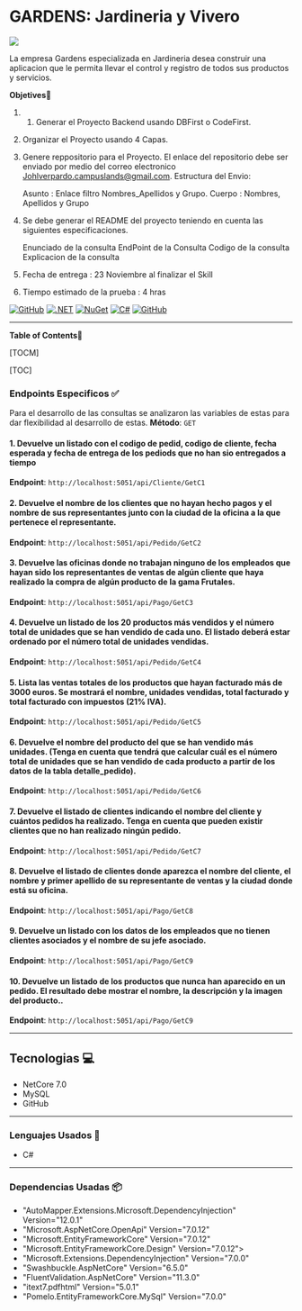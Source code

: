 # GARDENS: Jardineria y Vivero

![](./Img/ProyectoJardineria.jpg)

La empresa Gardens especializada en Jardineria desea construir una aplicacion que le permita llevar el control
y registro de todos sus productos y servicios.

**Objetives**🎯
1. 1. Generar el Proyecto Backend usando DBFirst o CodeFirst.
2. Organizar el Proyecto usando 4 Capas.
3. Genere reppositorio para el Proyecto. El enlace del repositorio debe ser enviado por medio del correo electronico Johlverpardo.campuslands@gmail.com. Estructura del Envio:

    Asunto : Enlace filtro Nombres_Apellidos y Grupo.
    Cuerpo : Nombres, Apellidos y Grupo

4. Se debe generar el README del proyecto teniendo en cuenta las siguientes especificaciones.

    Enunciado de la consulta
    EndPoint de la Consulta
    Codigo de la consulta
    Explicacion de la consulta

4. Fecha de entrega : 23 Noviembre al finalizar el Skill
5. Tiempo estimado de la prueba : 4 hras


[![GitHub](https://badgen.net/badge/icon/github?icon=github&label)](https://github.com)
[![.NET](https://img.shields.io/badge/--512BD4?logo=.net&logoColor=ffffff)](https://dotnet.microsoft.com/)
[![NuGet](https://badgen.net/badge/icon/nuget?icon=nuget&label)](https://https://nuget.org/)
[![C#](https://img.shields.io/badge/C%23-239120?style=for-the-badge&logo=c-sharp&logoColor=white)](https://learn.microsoft.com/es-es/dotnet/csharp/)
[![GitHub](https://img.shields.io/badge/MySQL-005C84?style=for-the-badge&logo=mysql&logoColor=white)](https://www.mysql.com/)

---
**Table of Contents**📑

[TOCM]

[TOC]



### Endpoints Especificos ✅
Para el desarrollo de las consultas se analizaron las variables de estas para dar flexibilidad al desarrollo de estas.
**Método**: `GET`



#### 1. Devuelve un listado con el codigo de pedid, codigo de cliente, fecha esperada y fecha de entrega de los pediods que no han sio entregados a tiempo

**Endpoint**: `http://localhost:5051/api/Cliente/GetC1`


#### 2. Devuelve el nombre de los clientes que no hayan hecho pagos y el nombre de sus representantes junto con la ciudad de la oficina a la que pertenece el representante.

**Endpoint**: `http://localhost:5051/api/Pedido/GetC2`


#### 3. Devuelve las oficinas donde no trabajan ninguno de los empleados que hayan sido los representantes de ventas de algún cliente que haya realizado la compra de algún producto de la gama Frutales.

**Endpoint**: `http://localhost:5051/api/Pago/GetC3`


#### 4. Devuelve un listado de los 20 productos más vendidos y el número total de unidades que se han vendido de cada uno. El listado deberá estar ordenado por el número total de unidades vendidas.

**Endpoint**: `http://localhost:5051/api/Pedido/GetC4`


#### 5. Lista las ventas totales de los productos que hayan facturado más de 3000 euros. Se mostrará el nombre, unidades vendidas, total facturado y total facturado con impuestos (21% IVA).

**Endpoint**: `http://localhost:5051/api/Pedido/GetC5`


#### 6. Devuelve el nombre del producto del que se han vendido más unidades. (Tenga en cuenta que tendrá que calcular cuál es el número total de unidades que se han vendido de cada producto a partir de los datos de la tabla detalle_pedido).

**Endpoint**: `http://localhost:5051/api/Pedido/GetC6`


#### 7. Devuelve el listado de clientes indicando el nombre del cliente y cuántos pedidos ha realizado. Tenga en cuenta que pueden existir clientes que no han realizado ningún pedido.

**Endpoint**: `http://localhost:5051/api/Pedido/GetC7`


#### 8. Devuelve el listado de clientes donde aparezca el nombre del cliente, el nombre y primer apellido de su representante de ventas y la ciudad donde está su oficina.

**Endpoint**: `http://localhost:5051/api/Pago/GetC8`


#### 9. Devuelve un listado con los datos de los empleados que no tienen clientes asociados y el nombre de su jefe asociado.

**Endpoint**: `http://localhost:5051/api/Pago/GetC9`

#### 10. Devuelve un listado de los productos que nunca han aparecido en un pedido. El resultado debe mostrar el nombre, la descripción y la imagen del producto..

**Endpoint**: `http://localhost:5051/api/Pago/GetC9`



---
## Tecnologias 💻

-   NetCore 7.0
-   MySQL
-   GitHub

---
### Lenguajes Usados 💬
>

-   C#

---
### Dependencias Usadas 📦
>

-   "AutoMapper.Extensions.Microsoft.DependencyInjection" Version="12.0.1"
-   "Microsoft.AspNetCore.OpenApi" Version="7.0.12"
-   "Microsoft.EntityFrameworkCore" Version="7.0.12"
-   "Microsoft.EntityFrameworkCore.Design" Version="7.0.12">
-   "Microsoft.Extensions.DependencyInjection" Version="7.0.0"
-   "Swashbuckle.AspNetCore" Version="6.5.0"
-   "FluentValidation.AspNetCore" Version="11.3.0"
-   "itext7.pdfhtml" Version="5.0.1"
-   "Pomelo.EntityFrameworkCore.MySql" Version="7.0.0"
